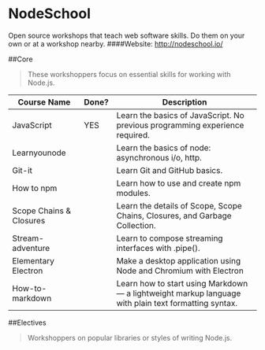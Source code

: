 # NodeSchool
Open source workshops that teach web software skills. Do them on your own or at a workshop nearby.
####Website: <http://nodeschool.io/>

##Core
>These workshoppers focus on essential skills for working with Node.js.

Course Name  | Done? | Description
------------- | ------------- | -------------
JavaScript  | YES | Learn the basics of JavaScript. No previous programming experience required.
Learnyounode  |  | Learn the basics of node: asynchronous i/o, http.
Git-it  |  | Learn Git and GitHub basics.
How to npm  |  | Learn how to use and create npm modules.
Scope Chains & Closures  |  | Learn the details of Scope, Scope Chains, Closures, and Garbage Collection.
Stream-adventure  |  | Learn to compose streaming interfaces with .pipe().
Elementary Electron  |  | Make a desktop application using Node and Chromium with Electron
How-to-markdown  |  | Learn how to start using Markdown — a lightweight markup language with plain text formatting syntax.




##Electives
>Workshoppers on popular libraries or styles of writing Node.js.
